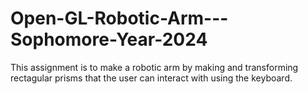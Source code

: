 # Open-GL-Robotic-Arm---Sophomore-Year-2024
This assignment is to make a robotic arm by making and transforming rectagular prisms that the user can interact with using the keyboard.
